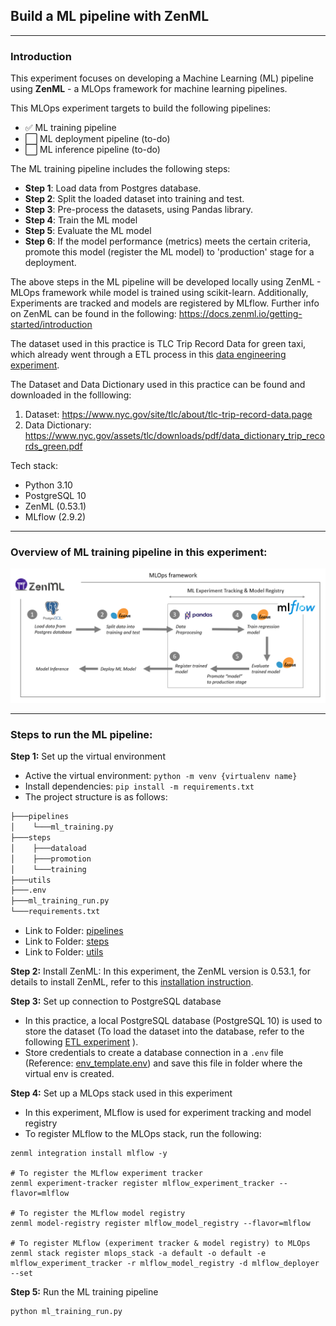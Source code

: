 ## Build a ML pipeline with ZenML
---

### Introduction
This experiment focuses on developing a Machine Learning (ML) pipeline using **ZenML** - a MLOps framework for machine learning pipelines. 

This MLOps experiment targets to build the following pipelines:

- :white_check_mark: ML training pipeline 
- :white_large_square: ML deployment pipeline (to-do)
- :white_large_square: ML inference pipeline (to-do)

The ML training pipeline includes the following steps:
- **Step 1**: Load data from Postgres database.
- **Step 2**: Split the loaded dataset into training and test.
- **Step 3**: Pre-process the datasets, using Pandas library.
- **Step 4**: Train the ML model
- **Step 5**: Evaluate the ML model
- **Step 6**: If the model performance (metrics) meets the certain criteria, promote this model (register the ML model) to 'production' stage for a deployment.

The above steps in the ML pipeline will be developed locally using ZenML - MLOps framework while model is trained using scikit-learn. Additionally, Experiments are tracked and models are registered by MLflow. Further info on ZenML can be found in the following: https://docs.zenml.io/getting-started/introduction

The dataset used in this practice is TLC Trip Record Data for green taxi, which already went through a ETL process in this [data engineering experiment](https://github.com/DoThNg/Data-Engineering-Projects/tree/main/4_ETL_Dagster).

The Dataset and Data Dictionary used in this practice can be found and downloaded in the folllowing:
1. Dataset: https://www.nyc.gov/site/tlc/about/tlc-trip-record-data.page
2. Data Dictionary: https://www.nyc.gov/assets/tlc/downloads/pdf/data_dictionary_trip_records_green.pdf

Tech stack:
- Python 3.10
- PostgreSQL 10
- ZenML (0.53.1)
- MLflow (2.9.2)

---
### Overview of ML training pipeline in this experiment:

  ![mlops](https://github.com/DoThNg/ZenML_experiment/blob/main/docs/MLOps.png)

---

### Steps to run the ML pipeline:
**Step 1:** Set up the virtual environment

- Active the virtual environment: `python -m venv {virtualenv name}`
- Install dependencies: `pip install -m requirements.txt`
- The project structure is as follows:

```bash
├───pipelines
│    └───ml_training.py
├───steps
│    ├───dataload
│    ├───promotion
│    └───training
├───utils
├───.env
├───ml_training_run.py
└───requirements.txt
```

 - Link to Folder: [pipelines](https://github.com/DoThNg/ZenML_experiment/tree/main/pipelines)  
 - Link to Folder: [steps](https://github.com/DoThNg/ZenML_experiment/tree/main/steps)
 - Link to Folder: [utils](https://github.com/DoThNg/ZenML_experiment/tree/main/utils)

**Step 2:** Install ZenML: In this experiment, the ZenML version is 0.53.1, for details to install ZenML, refer to this [installation instruction](https://docs.zenml.io/getting-started/installation). 

**Step 3:** Set up connection to PostgreSQL database
- In this practice, a local PostgreSQL database (PostgreSQL 10) is used to store the dataset (To load the dataset into the database, refer to the following [ETL experiment](https://github.com/DoThNg/Data-Engineering-Projects/tree/main/4_ETL_Dagster) ).
- Store credentials to create a database connection in a `.env` file (Reference: [env_template.env](https://github.com/DoThNg/ZenML_experiment/blob/main/env_template.env)) and save this file in folder where the virtual env is created.

**Step 4:** Set up a MLOps stack used in this experiment
- In this experiment, MLflow is used for experiment tracking and model registry
- To register MLflow to the MLOps stack, run the following:

```
zenml integration install mlflow -y

# To register the MLflow experiment tracker
zenml experiment-tracker register mlflow_experiment_tracker --flavor=mlflow

# To register the MLflow model registry
zenml model-registry register mlflow_model_registry --flavor=mlflow

# To register MLflow (experiment tracker & model registry) to MLOps
zenml stack register mlops_stack -a default -o default -e mlflow_experiment_tracker -r mlflow_model_registry -d mlflow_deployer --set
```

**Step 5:** Run the ML training pipeline

```
python ml_training_run.py
```

